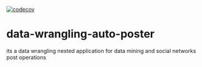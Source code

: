 [![codecov](https://codecov.io/gh/mrgab0/data-wrangling-auto-poster/branch/master/graph/badge.svg?token=ZGD29P0SQM)](codecov)

      
    

# data-wrangling-auto-poster
its a data wrangling nested application for data mining and social networks post operations
